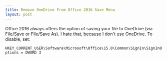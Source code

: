 ```yaml
---
title: Remove OneDrive From Office 2016 Save Menu
layout: post
---
```


Office 2016 always offers the option of saving your file to OneDrive (via File/Save or File/Save As).  I hate that, because I don't use OneDrive.  To disable, set:

``HKEY_CURRENT_USER\Software\Microsoft\Office\15.0\Common\SignIn\SignInOptions = DWORD 3``
